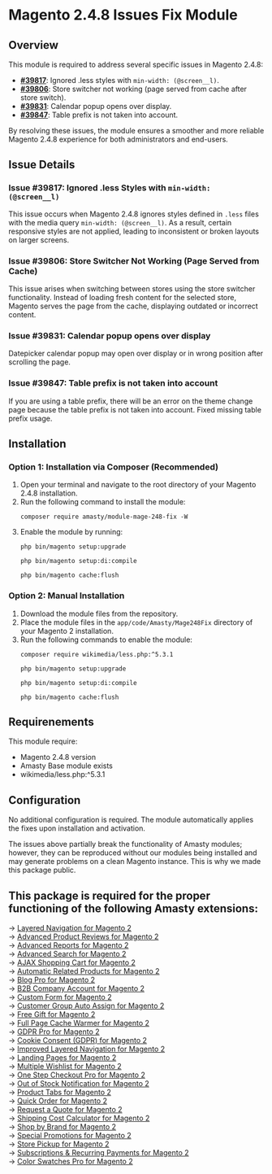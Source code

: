 <h1>Magento 2.4.8 Issues Fix Module</h1>

<h2>Overview</h2>
<p>This module is required to address several specific issues in Magento 2.4.8:</p>
<ul>
    <li>
        <strong><a target="_blank" href="https://github.com/magento/magento2/issues/39817">#39817</a></strong>: Ignored .less styles with <code>min-width: (@screen__l)</code>.
    </li>
    <li>
        <strong><a target="_blank" href="https://github.com/magento/magento2/issues/39806">#39806</a></strong>: Store switcher not working (page served from cache after store switch).
    </li>    <li>
        <strong><a target="_blank" href="https://github.com/magento/magento2/issues/39831">#39831</a></strong>: Calendar popup opens over display.
    </li>
    <li>
        <strong><a target="_blank" href="https://github.com/magento/magento2/issues/39847">#39847</a></strong>: Table prefix is not taken into account.
    </li>
</ul>
<p>By resolving these issues, the module ensures a smoother and more reliable Magento 2.4.8 experience for both administrators and end-users.</p>

<h2>Issue Details</h2>

<h3>Issue #39817: Ignored .less Styles with <code>min-width: (@screen__l)</code></h3>
<p>
    This issue occurs when Magento 2.4.8 ignores styles defined in <code>.less</code> files with the media query <code>min-width: (@screen__l)</code>. 
    As a result, certain responsive styles are not applied, leading to inconsistent or broken layouts on larger screens.
</p>

<h3>Issue #39806: Store Switcher Not Working (Page Served from Cache)</h3>
<p>
    This issue arises when switching between stores using the store switcher functionality. Instead of loading fresh content for the selected store, Magento serves the page from the cache, displaying outdated or incorrect content.
</p>

<h3>Issue #39831: Calendar popup opens over display</h3>
<p>
    Datepicker calendar popup may open over display or in wrong position after scrolling the page.
</p>

<h3>Issue #39847: Table prefix is not taken into account</h3>
<p>
   If you are using a table prefix, there will be an error on the theme change page because the table prefix is not taken into account. Fixed missing table prefix usage.
</p>

<h2>Installation</h2>
<h3>Option 1: Installation via Composer (Recommended)</h3>
<ol>
    <li>Open your terminal and navigate to the root directory of your Magento 2.4.8 installation.</li>
    <li>Run the following command to install the module:
        <pre><code>composer require amasty/module-mage-248-fix -W</code></pre>
    </li>
    <li>Enable the module by running:
        <pre><code>php bin/magento setup:upgrade</code></pre>
        <pre><code>php bin/magento setup:di:compile</code></pre>
        <pre><code>php bin/magento cache:flush</code></pre>
    </li>
</ol>

<h3>Option 2: Manual Installation</h3>
<ol>
    <li>Download the module files from the repository.</li>
    <li>Place the module files in the <code>app/code/Amasty/Mage248Fix</code> directory of your Magento 2 installation.</li>
    <li>Run the following commands to enable the module:
        <pre><code>composer require wikimedia/less.php:^5.3.1</code></pre>
        <pre><code>php bin/magento setup:upgrade</code></pre>
        <pre><code>php bin/magento setup:di:compile</code></pre>
        <pre><code>php bin/magento cache:flush</code></pre>
    </li>
</ol>

<h2>Requirenements</h2>
<p>This module require:</p>
<ul>
    <li>Magento 2.4.8 version</li>
    <li>Amasty Base module exists</li>
    <li>wikimedia/less.php:^5.3.1</li>
</ul>

<h2>Configuration</h2>
<p>No additional configuration is required. The module automatically applies the fixes upon installation and activation.</p>

<p>The issues above partially break the functionality of Amasty modules; however, they can be reproduced without our modules being installed and may generate problems on a clean Magento instance. This is why we made this package public.</p>

<h2>This package is required for the proper functioning of the following Amasty extensions:</h2>
-> <a href="https://amasty.com/lite-layered-navigation-for-magento-2.html" rel="dofollow" target="_blank">Layered Navigation for Magento 2</a><br>
-> <a href="https://amasty.com/advanced-product-reviews-for-magento-2.html" rel="dofollow" target="_blank">Advanced Product Reviews for Magento 2</a><br>
-> <a href="https://amasty.com/advanced-reports-for-magento-2.html" rel="dofollow" target="_blank">Advanced Reports for Magento 2</a><br>
-> <a href="https://amasty.com/advanced-search-for-magento-2.html" rel="dofollow" target="_blank">Advanced Search for Magento 2</a><br>
-> <a href="https://amasty.com/ajax-shopping-cart-for-magento-2.html" rel="dofollow" target="_blank">AJAX Shopping Cart for Magento 2</a><br>
-> <a href="https://amasty.com/automatic-related-products-for-magento-2.html" rel="dofollow" target="_blank">Automatic Related Products for Magento 2</a><br>
-> <a href="https://amasty.com/blog-pro-for-magento-2.html" rel="dofollow" target="_blank">Blog Pro for Magento 2</a><br>
-> <a href="https://amasty.com/b2b-company-account-for-magento-2.html" rel="dofollow" target="_blank">B2B Company Account for Magento 2</a><br>
-> <a href="https://amasty.com/custom-form-for-magento-2.html" rel="dofollow" target="_blank">Custom Form for Magento 2</a><br>
-> <a href="https://amasty.com/customer-group-auto-assign-for-magento-2.html" rel="dofollow" target="_blank">Customer Group Auto Assign for Magento 2</a><br>
-> <a href="https://amasty.com/free-gift-for-magento-2.html" rel="dofollow" target="_blank">Free Gift for Magento 2</a><br>
-> <a href="https://amasty.com/full-page-cache-warmer-for-magento-2.html" rel="dofollow" target="_blank">Full Page Cache Warmer for Magento 2</a><br>
-> <a href="https://amasty.com/gdpr-for-magento-2.html" rel="dofollow" target="_blank">GDPR Pro for Magento 2</a><br>
-> <a href="https://amasty.com/cookie-consent-for-magento-2.html" rel="dofollow" target="_blank">Cookie Consent (GDPR) for Magento 2</a><br>
-> <a href="https://amasty.com/improved-layered-navigation-for-magento-2.html" rel="dofollow" target="_blank">Improved Layered Navigation for Magento 2</a><br>
-> <a href="https://amasty.com/landing-pages-for-magento-2.html" rel="dofollow" target="_blank">Landing Pages for Magento 2</a><br>
-> <a href="https://amasty.com/multiple-wishlist-for-magento-2.html" rel="dofollow" target="_blank">Multiple Wishlist for Magento 2</a><br>
-> <a href="https://amasty.com/one-step-checkout-for-magento-2.html" rel="dofollow" target="_blank">One Step Checkout Pro for Magento 2</a><br>
-> <a href="https://amasty.com/out-of-stock-notification-for-magento-2.html" rel="dofollow" target="_blank">Out of Stock Notification for Magento 2</a><br>
-> <a href="https://amasty.com/product-tabs-for-magento-2.html" rel="dofollow" target="_blank">Product Tabs for Magento 2</a><br>
-> <a href="https://amasty.com/quick-order-for-magento-2.html" rel="dofollow" target="_blank">Quick Order for Magento 2</a><br>
-> <a href="https://amasty.com/request-a-quote-for-magento-2.html" rel="dofollow" target="_blank">Request a Quote for Magento 2</a><br>
-> <a href="https://amasty.com/shipping-cost-calculator-for-magento-2.html" rel="dofollow" target="_blank">Shipping Cost Calculator for Magento 2</a><br>
-> <a href="https://amasty.com/shop-by-brand-for-magento-2.html" rel="dofollow" target="_blank">Shop by Brand for Magento 2</a><br>
-> <a href="https://amasty.com/special-promotions-for-magento-2.html" rel="dofollow" target="_blank">Special Promotions for Magento 2</a><br>
-> <a href="https://amasty.com/store-pickup-for-magento-2.html" rel="dofollow" target="_blank">Store Pickup for Magento 2</a><br>
-> <a href="https://amasty.com/subscriptions-recurring-payments-for-magento-2.html" rel="dofollow" target="_blank">Subscriptions & Recurring Payments for Magento 2</a><br>
-> <a href="https://amasty.com/store-pickup-for-magento-2.html" rel="dofollow" target="_blank">Color Swatches Pro for Magento 2</a><br>
